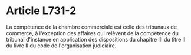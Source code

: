 # Article L731-2

La compétence de la chambre commerciale est celle des tribunaux de commerce, à l'exception des affaires qui relèvent de la compétence du tribunal d'instance en application des dispositions du chapitre III du titre II du livre II du code de l'organisation judiciaire.